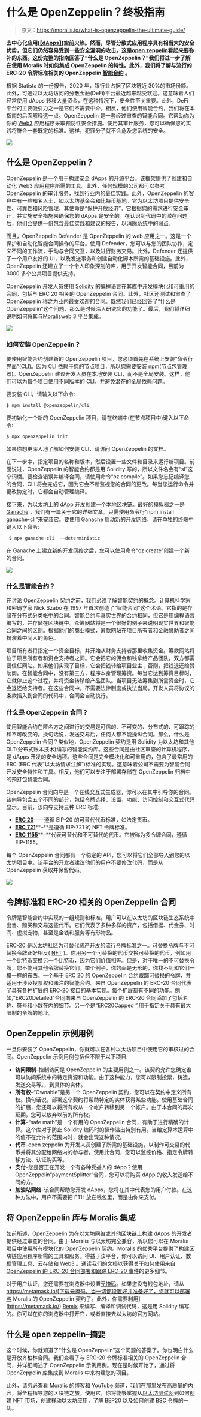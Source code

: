 # 什么是 OpenZeppelin？终极指南

> 原文：<https://moralis.io/what-is-openzeppelin-the-ultimate-guide/>

**去中心化应用(**[**【dApps】**](https://moralis.io/decentralized-applications-explained-what-are-dapps/?utm_source=blog&utm_medium=post&utm_campaign=Want%2520the%2520Latest%2520in%2520%253Cspan%253EBlockchain%2520Development%253F%253C%252Fspan%253E)**)空前火热。然而，尽管分散式应用程序具有相当大的安全优势，但它们仍然容易受到一些安全漏洞的攻击。这是**[**open zeppelin**](https://openzeppelin.com/)**看起来要弥补的东西。这份完整的指南回答了“什么是 OpenZeppelin？”我们将进一步了解在使用 Moralis 时如何集成 OpenZeppelin 的特性。此外，我们将了解与流行的 ERC-20 令牌标准相关的 OpenZeppelin** [**智能合约**](https://moralis.io/smart-contracts-explained-what-are-smart-contracts/) **。**

根据 Statista 的一份报告，2020 年，银行业占据了区块链近 30%的市场份额。此外，可通过以太坊访问的分散金融(DeFi)平台最近越来越受欢迎。这意味着人们经常使用 dApps 转移大量资金，在这种情况下，安全性至关重要。此外，DeFi 平台的主要吸引力之一是它们不需要中介。相反，他们使用智能合约，我们将在本指南的后面解释这一点。OpenZeppelin 是一套经过审查的智能合同。它帮助你为你的 [Web3](https://moralis.io/the-ultimate-guide-to-web3-what-is-web3/?utm_source=blog&utm_medium=post&utm_campaign=Want%2520the%2520Latest%2520in%2520%253Cspan%253EBlockchain%2520Development%253F%253C%252Fspan%253E) 应用程序采取预防性安全措施。使用其审计服务，您可以确保您的实践将符合一套既定的标准。这样，犯罪分子就不会危及您系统的安全。

![](img/671e27401d5940f11888b608944eeac3.png)

## 什么是 OpenZeppelin？

OpenZeppelin 是一个用于构建安全 dApps 的开源平台。该框架提供了创建和自动化 Web3 应用程序所需的工具。此外，任何规模的公司都可以参考 OpenZeppelin 的审计服务，找到行业内的最佳实践。此外，OpenZeppelin 的客户中有一些知名人士，如以太坊基金会和比特币基地。它为以太坊项目提供安全性、可靠性和风险管理，其使命是“保护开放经济”。它根据您的需求进行安全审计，并实施安全措施来确保您的 dApps 是安全的。在认识到代码中的潜在问题后，他们会提供一份包含最佳实践和建议的报告，以消除系统中的弱点。

而且，OpenZeppelin Defender 是 OpenZeppelin 的 web 应用之一。这是一个保护和自动化智能合同操作的平台。使用 Defender，您可以与您的团队协作，定义不同的工作流，手动与合同交互，以及进行财务交易。此外，Defender 还提供了一个用户友好的 UI，以及发送事务和创建自动化脚本所需的基础设施。此外，OpenZeppelin 还建立了一个令人印象深刻的库，用于开发智能合同，目前为 3000 多个公共项目提供支持。

OpenZeppelin 开发人员使用 [Solidity](https://moralis.io/solidity-explained-what-is-solidity/) 的编程语言在其库中开发模块化和可重用的合同，包括与 ERC 20 相关的 OpenZeppelin 合同。此外，社区还测试和审查了 OpenZeppelin 称之为业内最受欢迎的合同。既然我们已经回答了“什么是 OpenZeppelin”这个问题，那么是时候深入研究它的功能了。最后，我们将详细说明如何将其与[Moralis](https://moralis.io/)web 3 平台集成。

![](img/ca478dbf20ebc9c96f311887193b036b.png)

### 如何安装 OpenZeppelin？

要使用智能合约创建新的 OpenZeppelin 项目，您必须首先在系统上安装“命令行界面”(CLI)。因为 CLI 依赖于您的节点项目，所以您需要安装 npm(节点包管理器)。OpenZeppelin 建议开发人员在本地安装 CLI，而不是全局安装。这样，他们可以为每个项目使用不同版本的 CLI，并避免潜在的全局依赖问题。

要安装 CLI，请输入以下命令:

```js
$ npm install @openzeppelin/cli
```

要初始化一个新的 OpenZeppelin 项目，请在终端中(在节点项目中)键入以下命令:

```js
$ npx openzeppelin init
```

如果你想更深入地了解如何安装 CLI，请访问 OpenZeppelin 的文档。

在下一步中，指定项目的名称和版本，然后设置一些文件和目录来运行新项目。前面说过，OpenZeppelin 的智能合约都是用 Solidity 写的，所以文件名会有“sl”这个词缀。要检查错误并编译合同，请使用命令“oz compile”。如果您忘记编译您的合同，CLI 将会完成它，因为它会不断监视您的合同的更改。每当您运行命令并更改协定时，它都会自动管理编译。

接下来，为以太坊上的 dApp 开发创建一个本地区块链。最好的模拟器之一是 [Ganache](https://moralis.io/ganache-explained-what-is-ganache-blockchain/) ，我们有一篇关于它的详细文章。只需使用命令行“npm install ganache-cli”来安装它。要使用 Ganache 启动新的开发网络，请在单独的终端中键入以下命令:

```js
 $ npx ganache-cli  --deterministic
```

在 Ganache 上建立新的开发网络之后，您可以使用命令“oz create”创建一个新的合同。

![](img/7a79530aa49100c7fa7b247e6740faa5.png)

### 什么是智能合约？

在讨论 OpenZeppelin 契约之前，我们必须了解智能契约的概念。计算机科学家和密码学家 Nick Szabo 在 1997 年首次创造了“智能合同”这个术语。它指的是存储在分布式分类帐中的合同。智能合约与真实世界的合约相同，但它是用编程语言编写的，并存储在区块链中。众筹网站将是一个很好的例子来说明现实世界和智能合同之间的区别。根据他们的商业模式，筹款网站在项目所有者和金融赞助者之间扮演着中间人的角色。

项目所有者将指定一个资金目标，并开始从财务支持者那里收集资金。筹款网站将位于项目所有者和资金支持者之间。它会把它的佣金和钱拿给产品团队，双方都需要信任网站。如果他们实现了目标，它会把钱转给项目业主；否则，把钱退还给赞助商。在智能合同中，没有第三方，程序本身管理筹资。每当它达到筹资目标时，它就停止这个过程，并将资金转移给产品团队。当项目无法筹集到所需资金时，它会退还给支持者。在这些合同中，不需要法律制度或执法当局。开发人员将协议的条款插入到合同的代码中，合同会自动执行。

### 什么是 OpenZeppelin 合同？

使用智能合约在匿名方之间进行的交易是可信的、不可变的、分布式的、可跟踪的和不可改变的。换句话说，发送交易后，任何人都不能操纵合同。那么，什么是 OpenZeppelin 合同？类似地，OpenZeppelin 契约是用 Solidity 为以太坊和其他 DLT(分布式账本技术)编写的智能契约库。这些合同是由社区审查的计算机程序，是 dApps 开发的安全选项。这些合同是完全模块化和可重用的，包含了最常用的 ERC (ERC 代表“以太坊请求注解”)标准的实现。这意味着公司不需要为智能合同开发安全特性和工具。相反，他们可以专注于部署存储在 OpenZeppelin 归档中的预打包智能合同。

OpenZeppelin 合同向导是一个在线交互式生成器，你可以在其中引导你的合同。该向导包含五个不同的部分，包括令牌选择、设置、功能、访问控制和交互式代码显示。目前，该向导支持三种 ERC 标准:

*   [**ERC 20**](https://moralis.io/erc20-exploring-the-erc-20-token-standard/)——遵循 EIP-20 的可替代代币标准，如法定货币。
*   [**ERC 721**](https://moralis.io/erc-721-token-standard-how-to-transfer-erc721-tokens/)**–**是遵循 EIP-721 的 NFT 令牌标准。
*   [**ERC 1155**](https://moralis.io/erc1155-exploring-the-erc-1155-token-standard/)**–**代表可替代和不可替代的代币。它被称为多令牌合同，遵循 EIP-1155。

每个 OpenZeppelin 合同都有一个稳定的 API，您可以将它们全部导入到您的以太坊项目中。该平台的开发者建议他们的用户不要修改代码，而是从 OpenZeppelin 获取并保留代码。

![](img/f9bb9fe06abcdebae3b4812c49772ee9.png)

## 令牌标准和 ERC-20 相关的 OpenZeppelin 合同

令牌是智能合约中实现的一组规则和标准。用户可以在以太坊的区块链生态系统中出售、购买和交易这些代币。它们代表了多种多样的资产，包括借据、代金券、时间、虚拟宠物，甚至是金钱和服务等有形物品。

ERC-20 是以太坊社区为可替代资产开发的流行令牌标准之一。可替换令牌与不可替换令牌正好相反( [NFT](https://moralis.io/non-fungible-tokens-explained-what-are-nfts/) )。你用另一个可替换的代币交换可替换的代币，例如用一个比特币交换另一个比特币，因为它们价值相等。但是，对于唯一的不可替换令牌，您不能用其他令牌替换它们。举个例子，你的画是无形的，你找不到和它们一模一样的东西。一个基于 ERC 20 的 OpenZeppelin 合约跟踪可替换的令牌，并适用于涉及投票权和赌注的智能合约。来自 OpenZeppelin 的 ERC-20 合同代表了具有各种扩展的 ERC-20 接口的基本实现。每个扩展都有不同的功能。例如,“ERC20Detailed”合同向来自 OpenZeppelin 的 ERC-20 合同添加了包括名称、符号和小数在内的细节。另一个是“ERC20Capped ”,用于指定关于具有最大限制的令牌的地址。

## OpenZeppelin 示例用例

一旦你安装了 OpenZeppelin，你就可以在各种以太坊项目中使用它的审核过的合同。OpenZeppelin 示例用例包括但不限于以下项目:

*   **访问限制**–控制访问是 OpenZeppelin 的主要用例之一。该契约允许您确定谁可以访问系统中的特定资源和功能。由于这种能力，您可以限制投票，铸造，发送交易等。，到具体的实体。
*   **所有权**–“Ownable”是另一个 OpenZeppelin 契约，您可以在契约中定义所有权。换句话说，部署这个契约将帮助特定的实体获得某些功能。使用基础合同的扩展，您还可以将所有权从一个帐户转移到另一个帐户。由于本合同的再次延期，您可以放弃以前的所有权。
*   **计算**–“safe math”是一个有用的 OpenZeppelin 合同，有助于进行精确的计算。这个库对于防止 Solidity 编码时的操作溢出特别有用。当给定算术运算中的值不在允许的范围内时，就会出现这种情况。
*   **代币**–open zeppelin 为开发人员创建了所需的基础设施，以制作可交易的代币并将其分配给网络内的参与者。使用此合同，您可以监控价格、指定令牌转移方法、认证购买等。
*   **支付**–您是否正在开发一个有各种受益人的 dApp？使用 OpenZeppelin“paymentSplitter”合同，您可以将购买 dApp 的收入发送给不同的方。
*   **加油站网络**–该合同帮助您开发 dApps，您将在其中代表您的用户付款。在这种方法中，用户不需要把 ETH 放在钱包里，而是由你来支付。

## 将 OpenZeppelin 库与 Moralis 集成

如前所述，OpenZeppelin 为在以太坊网络或其他区块链上构建 dApps 的开发者提供经过审查的合同。由于 Moralis 与以太坊完全兼容，所以您可以在 Moralis 项目中使用所有模块化的 OpenZeppelin 契约。Moralis 的优秀平台提供了构建区块链应用程序所需的工具和服务。得益于该平台，你可以访问 UI、用户认证、数据管理工具、云存储和 [Web3](https://moralis.io/web3-and-javascript-what-is-javascript-and-web3-js/) 。通读我们的[文档](https://docs.moralis.io/)以获得关于如何[使用来自 OpenZeppelin 的 ERC-20 合同部署和跟踪 ERC-20 事件](https://docs.moralis.io/guides/deploy-and-track-erc20-events#deploy-smart-contract)的更多细节。

对于用户认证，您还需要在浏览器中设置[元掩码](https://moralis.io/metamask-explained-what-is-metamask/)。如果您没有钱包地址，请从 https://metamask.io/[下载元掩码。当一切都设置好并准备好了，您就可以部署与 Moralis 的 OpenZeppelin 契约了。此外，你需要利用](https://metamask.io/) [Remix](https://moralis.io/remix-explained-what-is-remix/) 来编写、编译和调试代码，这是用 Solidity 编写的。你可以在你的浏览器中打开它，或者直接去以太坊的官方网站。

## 什么是 open zeppelin–摘要

这个时候，你就知道了“什么是 OpenZeppelin”这个问题的答案了。你也明白什么是开放齐柏林合同。我们查看了与 ERC-20 令牌标准相关的 OpenZeppelin 合同，并详细阐述了 OpenZeppelin 示例用例。现在是时候开始了，通过将 OpenZeppelin 库集成到 Moralis 中来构建您的项目。

此外，请务必查看 [Moralis 的博客](https://moralis.io/blog/)和 [YouTube 频道](https://www.youtube.com/channel/UCgWS9Q3P5AxCWyQLT2kQhBw)，我们在那里发布高质量的内容，将全程指导您的区块链之旅。使用它，你将能够掌握从[以太坊测试网](https://moralis.io/ethereum-testnet-guide-connect-to-ethereum-testnets/)到如何[创建 NFT 市场](https://moralis.io/how-to-create-an-nft-marketplace/)，创建[移动以太坊应用](https://moralis.io/create-mobile-ethereum-dapp-with-react-native-template/)，了解 [BEP20](https://moralis.io/what-is-bep20-full-binance-smart-chain-token-guide/) 以及如何[创建 BSC 令牌](https://moralis.io/how-to-create-a-bsc-token-in-5-steps/)的一切。